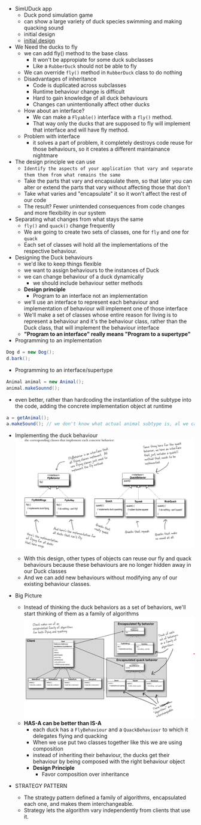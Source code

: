 - SimUDuck app
  - Duck pond simulation game
  - can show a large variety of duck species swimming and making quacking sound
  - initial design
  - [initial design](./SimUDuck.png)
- We Need the ducks to fly
  - we can add fly() method to the base class
    - It won't be appropiate for some duck subclasses
    - Like a `RubberDuck` should not be able to fly
  - We can override `fly()` method in `RubberDuck` class to do nothing
  - Disadvantages of inheritance
    - Code is duplicated across subclasses
    - Runtime behaviour change is difficult
    - Hard to gain knowledge of all duck behaviours
    - Changes can unintentionally affect other ducks
  - How about an interface?
    - We can make a `Flyable()` interface with a `fly()` method.
    - That way only the ducks that are supposed to fly will implement that interface and will have fly method.
  - Problem with interface
    - it solves a part of problem, it completely destroys code reuse for those behaviours, so it creates a different maintainance nightmare
- The design principle we can use
  - `Identify the aspects of your application that vary and separate them them from what remains the same`
  - Take the parts that vary and encapsulate them, so that later you can alter or extend the parts that vary without affecting those that don't
  - Take what varies and "encapsulate" it so it won't affect the rest of our code
  - The result? Fewer unintended consequences from code changes and more flexibility in our system
- Separating what changes from what stays the same
  - `fly()` and `quack()` change frequently 
  - We are going to create two sets of classes, one for `fly` and one for `quack`
  - Each set of classes will hold all the implementations of the respective behaviour.
- Designing the Duck behaviours
  - we'd like to keep things flexible
  - we want to assign behaviours to the instances of Duck
  - we can change behaviour of a duck dynamically
    - we should include behaviour setter methods
  - **Design principle**
    - Program to an interface not an implementation
  - we'll use an interface to represent each behaviour and implementation of behaviour will implement one of those interface
  - We'll make a set of classes whose entire reason for living is to represent a behaviour and it's the behaviour class, rather than the Duck class, that will implement the behaviour interface
  - **"Program to an interface" really means "Program to a supertype"**
- Programming to an implementation
```java
Dog d = new Dog();
d.bark();
```
- Programming to an interface/supertype
```java
Animal animal = new Animal();
animal.makeSounnd();
```
- even better, rather than hardcoding the instantiation of the subtype into the code, adding the concrete implementation object at runtime
```java
a = getAnimal();
a.makeSound(); // we don't know what actual animal subtype is, al we care about is it responds to makeSound()
```
- Implementing the duck behaviour
![img.png](img.png)

  - With this design, other types of objects can reuse our fly and quack behaviours because these behaviours are no longer hidden away in our Duck classes
  - And we can add new behaviours without modifying any of our existing behaviour classes.

- Big Picture
  - Instead of thinking the duck behaviors as a set of behaviors, we'll start thinking of them as a family of algorithms
![img_1.png](img_1.png)
  - **HAS-A can be better than IS-A**
    - each duck has a `FlyBehaviour` and a `QuackBehaviour` to which it delegates flying and quacking
    - When we use put two classes together like this we are using composition
    - instead of inheriting their behaviour, the ducks get their behaviour by being composed with the right behaviour object
    - **Design Principle**
      - Favor composition over inheritance
- STRATEGY PATTERN
  - The strategy pattern defined a family of algorithms, encapsulated each one, and makes them interchangeable.
  - Strategy lets the algorithm vary independently from clients that use it.